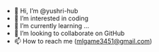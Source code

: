 - 👋 Hi, I’m @yushri-hub
- 👀 I’m interested in coding
- 🌱 I’m currently learning ...
- 💞️ I’m looking to collaborate on GitHub
- 📫 How to reach me (mlgame3451@gmail.com)

<!---
yushri-hub/yushri-hub is a ✨ special ✨ repository because its `README.md` (this file) appears on your GitHub profile.
You can click the Preview link to take a look at your changes.
--->
